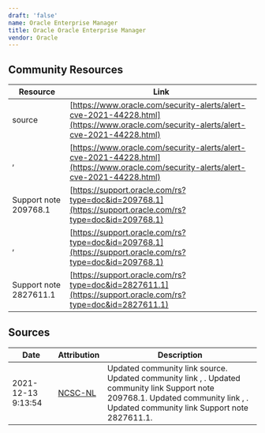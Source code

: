 ```yaml
---
draft: 'false'
name: Oracle Enterprise Manager
title: Oracle Oracle Enterprise Manager
vendor: Oracle
---
```



## Community Resources
| Resource | Link |
| --- | --- |
| source | [https://www.oracle.com/security-alerts/alert-cve-2021-44228.html](https://www.oracle.com/security-alerts/alert-cve-2021-44228.html) |
| ,  | [https://www.oracle.com/security-alerts/alert-cve-2021-44228.html](https://www.oracle.com/security-alerts/alert-cve-2021-44228.html) |
| Support note 209768.1 | [https://support.oracle.com/rs?type=doc&id=209768.1](https://support.oracle.com/rs?type=doc&id=209768.1) |
| ,  | [https://support.oracle.com/rs?type=doc&id=209768.1](https://support.oracle.com/rs?type=doc&id=209768.1) |
| Support note 2827611.1 | [https://support.oracle.com/rs?type=doc&id=2827611.1](https://support.oracle.com/rs?type=doc&id=2827611.1) |


## Sources
| Date | Attribution | Description |
| --- | --- | --- |
| 2021-12-13 9:13:54 | [NCSC-NL](https://github.com/NCSC-NL/log4shell/blob/main/software/README.md) | Updated community link source. Updated community link , . Updated community link Support note 209768.1. Updated community link , . Updated community link Support note 2827611.1.  |
